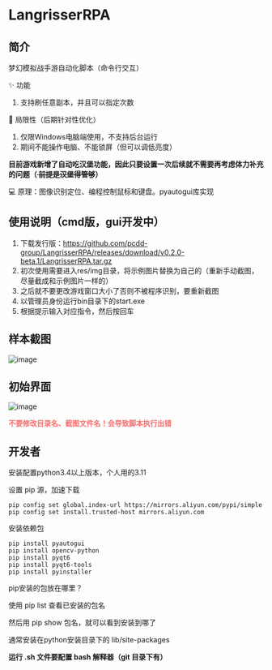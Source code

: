 # LangrisserRPA

## 简介

梦幻模拟战手游自动化脚本（命令行交互）

:sparkles: 功能

1. 支持刷任意副本，并且可以指定次数

:monocle_face: 局限性（后期针对性优化）

1. 仅限Windows电脑端使用，不支持后台运行
2. 期间不能操作电脑、不能锁屏（但可以调低亮度）

<strong>目前游戏新增了自动吃汉堡功能，因此只要设置一次后续就不需要再考虑体力补充的问题（<del>
前提是汉堡得管够</del>）</strong>

:computer: 原理：图像识别定位、编程控制鼠标和键盘。pyautogui库实现

## 使用说明（cmd版，gui开发中）

1. 下载发行版：https://github.com/pcdd-group/LangrisserRPA/releases/download/v0.2.0-beta.1/LangrisserRPA.tar.gz
2. 初次使用需要进入res/img目录，将示例图片替换为自己的（重新手动截图，尽量截成和示例图片一样的）
3. 之后就不要更改游戏窗口大小了否则不被程序识别，要重新截图
4. 以管理员身份运行bin目录下的start.exe
5. 根据提示输入对应指令，然后按回车

## 样本截图

![image](https://user-images.githubusercontent.com/51998152/193248606-44ff6cdd-80b7-4592-85fe-f1dc3ad593cf.png)

## 初始界面

![image](https://user-images.githubusercontent.com/51998152/193400016-bf158a83-ffe1-4978-aa63-0e00128dbc3e.png)

<strong style='color:#f56c6c'>不要修改目录名、截图文件名！会导致脚本执行出错</strong>

## 开发者

安装配置python3.4以上版本，个人用的3.11

设置 pip 源，加速下载

```commandline
pip config set global.index-url https://mirrors.aliyun.com/pypi/simple 
pip config set install.trusted-host mirrors.aliyun.com
```

安装依赖包

```commandline
pip install pyautogui
pip install opencv-python
pip install pyqt6
pip install pyqt6-tools
pip install pyinstaller
```

pip安装的包放在哪里？

使用 pip list 查看已安装的包名

然后用 pip show 包名，就可以看到安装到哪了

通常安装在python安装目录下的 lib/site-packages

**运行 .sh 文件要配置 bash 解释器（git 目录下有）**
